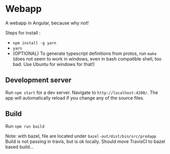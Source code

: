 # Webapp

A webapp in Angular, because why not!

Steps for install :

- `npm install -g yarn`
- `yarn`
- (OPTIONAL) To generate typescript definitions from protos, run `make` (does not seem to work in windows, even in bash compatible shell, too bad. Use Ubuntu for windows for that!)

## Development server

Run `npm start` for a dev server. Navigate to `http://localhost:4200/`. The app will automatically reload if you change any of the source files.

## Build

Run `npm run build`

Note: with bazel, file are located under `bazel-out/dist/bin/src/prodapp`
Build is not passing in travis, but is ok locally. Should move TravisCI to bazel based build...
